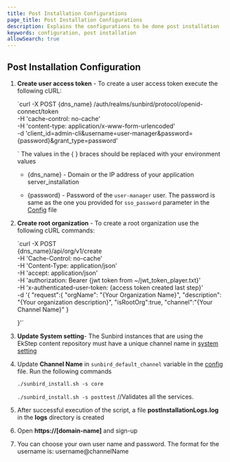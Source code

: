 ```yaml
---
title: Post Installation Configurations
page_title: Post Installation Configurations
description: Explains the configurations to be done post installation
keywords: configuration, post installation
allowSearch: true
---
```



## Post Installation Configuration

1. **Create user access token** - To create a user access token execute the following cURL: 

   
      `curl -X POST {dns_name}    /auth/realms/sunbird/protocol/openid-connect/token \
      -H 'cache-control: no-cache' \
      -H 'content-type: application/x-www-form-urlencoded' \
      -d 'client_id=admin-cli&username=user-manager&password={password}&grant_type=password'

      `
The values in the { } braces should be replaced with your environment values
   
   - {dns_name} - Domain or the IP address of your application server_installation

   - {password} - Password of the `user-manager` user. The password is same as the one you provided for `sso_password` parameter in the [Config]() file

2. **Create root organization** - To create a root organization use the following cURL commands: 

      `curl -X POST  \
      {dns_name}/api/org/v1/create \
      -H 'Cache-Control: no-cache' \
      -H 'Content-Type: application/json' \
      -H 'accept: application/json' \
      -H 'authorization: Bearer {jwt token from ~/jwt_token_player.txt}' \
      -H 'x-authenticated-user-token: {access token created last step}' \
      -d '{
      "request":{
      "orgName": "{Your Organization Name}",
      "description": "{Your organization description}",
      "isRootOrg":true,
      "channel":"{Your Channel Name}"
      }

      }'`


3. **Update System setting**- The Sunbird instances that are using the EkStep content repository must have a unique channel name in [system setting](./system_settings.md)

   
4. Update **Channel Name** in `sunbird_default_channel` variable in the [config]() file. Run the following commands 

      `./sunbird_install.sh -s core`

      `./sunbird_install.sh -s posttest`    //Validates all the services.
   
5. After successful execution of the script, a file **postInstallationLogs.log** in the **logs** directory is created 

6. Open **https://[domain-name]** and sign-up  

7. You can choose your own user name and password. The format for the username is: username@channelName 